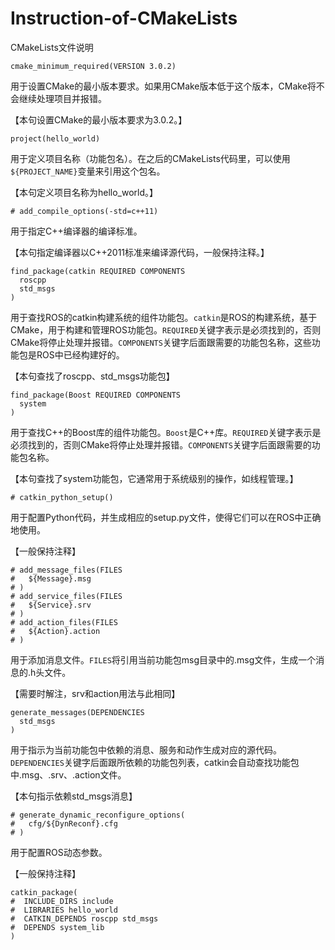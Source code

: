 # Instruction-of-CMakeLists
CMakeLists文件说明

```
cmake_minimum_required(VERSION 3.0.2)
```

用于设置CMake的最小版本要求。如果用CMake版本低于这个版本，CMake将不会继续处理项目并报错。

【本句设置CMake的最小版本要求为3.0.2。】

```
project(hello_world)
```

用于定义项目名称（功能包名）。在之后的CMakeLists代码里，可以使用`${PROJECT_NAME}`变量来引用这个包名。

【本句定义项目名称为hello_world。】

```
# add_compile_options(-std=c++11)
```

用于指定C++编译器的编译标准。

【本句指定编译器以C++2011标准来编译源代码，一般保持注释。】

```
find_package(catkin REQUIRED COMPONENTS
  roscpp
  std_msgs
)
```

用于查找ROS的catkin构建系统的组件功能包。`catkin`是ROS的构建系统，基于CMake，用于构建和管理ROS功能包。`REQUIRED`关键字表示是必须找到的，否则CMake将停止处理并报错。`COMPONENTS`关键字后面跟需要的功能包名称，这些功能包是ROS中已经构建好的。

【本句查找了roscpp、std_msgs功能包】

```
find_package(Boost REQUIRED COMPONENTS 
  system
)
```

用于查找C++的Boost库的组件功能包。`Boost`是C++库。`REQUIRED`关键字表示是必须找到的，否则CMake将停止处理并报错。`COMPONENTS`关键字后面跟需要的功能包名称。

【本句查找了system功能包，它通常用于系统级别的操作，如线程管理。】

```
# catkin_python_setup()
```

用于配置Python代码，并生成相应的setup.py文件，使得它们可以在ROS中正确地使用。

【一般保持注释】

```
# add_message_files(FILES
#   ${Message}.msg
# )
# add_service_files(FILES
#   ${Service}.srv
# )
# add_action_files(FILES
#   ${Action}.action
# )
```

用于添加消息文件。`FILES`将引用当前功能包msg目录中的.msg文件，生成一个消息的.h头文件。

【需要时解注，srv和action用法与此相同】

```
generate_messages(DEPENDENCIES
  std_msgs
)
```

用于指示为当前功能包中依赖的消息、服务和动作生成对应的源代码。`DEPENDENCIES`关键字后面跟所依赖的功能包列表，catkin会自动查找功能包中.msg、.srv、.action文件。

【本句指示依赖std_msgs消息】

```
# generate_dynamic_reconfigure_options(
#   cfg/${DynReconf}.cfg
# )
```

用于配置ROS动态参数。

【一般保持注释】

```
catkin_package(
#  INCLUDE_DIRS include
#  LIBRARIES hello_world
#  CATKIN_DEPENDS roscpp std_msgs
#  DEPENDS system_lib
)
```
